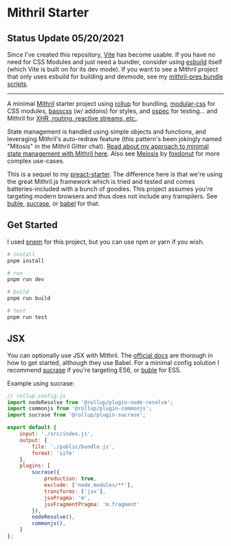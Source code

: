 # Mithril Starter

## Status Update 05/20/2021

Since I've created this repository, [Vite](https://github.com/vitejs/vite) has become usable. If you have no need for CSS Modules and just need a bundler, consider using [esbuild](https://github.com/evanw/esbuild) itself (which Vite is built on for its dev mode). If you want to see a Mithril project that only uses esbuild for building and devmode, see my [mithril-pres bundle scripts](https://github.com/kevinfiol/mithril-pres/tree/master/scripts).

___

A minimal [Mithril](https://mithril.js.org) starter project using [rollup](http://rollupjs.org/) for bundling, [modular-css](https://m-css.com/) for CSS modules, [basscss](https://basscss.com/) (w/ addons) for styles, and [ospec](https://github.com/MithrilJS/mithril.js/tree/next/ospec) for testing... and Mithril for [XHR, routing, reactive streams, etc.](https://mithril.js.org/api.html).

State management is handled using simple objects and functions, and leveraging Mithril's auto-redraw feature (this pattern's been jokingly named "Mitosis" in the Mithril Gitter chat). [Read about my approach to minimal state management with Mithril here](https://kevinfiol.com/blog/simple-state-management-in-mithriljs/). Also see [Meiosis](http://meiosis.js.org/) by [foxdonut](https://github.com/foxdonut) for more complex use-cases.

This is a sequel to my [preact-starter](https://github.com/kevinfiol/preact-starter). The difference here is that we're using the great Mithril.js framework which is tried and tested and comes batteries-included with a bunch of goodies. This project assumes you're targeting modern browsers and thus does not include any transpilers. See [buble](https://github.com/rollup/plugins/tree/master/packages/buble), [sucrase](https://github.com/rollup/plugins/tree/master/packages/sucrase), or [babel](https://github.com/rollup/plugins/tree/master/packages/babel) for that.

## Get Started

I used [pnpm](https://pnpm.js.org/) for this project, but you can use npm or yarn if you wish.

``` bash
# install
pnpm install

# run
pnpm run dev

# build
pnpm run build

# test
pnpm run test
```

## JSX

You can optionally use JSX with Mithril. The [official docs](https://mithril.js.org/jsx.html) are thorough in how to get started, although they use Babel. For a minimal config solution I recommend [sucrase](https://github.com/rollup/plugins/tree/master/packages/sucrase) if you're targeting ES6, or [buble](https://github.com/rollup/plugins/tree/master/packages/buble) for ES5.

Example using sucrase:
```js
// rollup.config.js
import nodeResolve from '@rollup/plugin-node-resolve';
import commonjs from '@rollup/plugin-commonjs';
import sucrase from '@rollup/plugin-sucrase';

export default {
    input: './src/index.js',
    output: {
        file: './public/bundle.js',
        format: 'iife'
    },
    plugins: [
        sucrase({
            production: true,
            exclude: ['node_modules/**'],
            transforms: ['jsx'],
            jsxPragma: 'm',
            jsxFragmentPragma: 'm.fragment'
        }),
        nodeResolve(),
        commonjs(),
    ]
};
```
